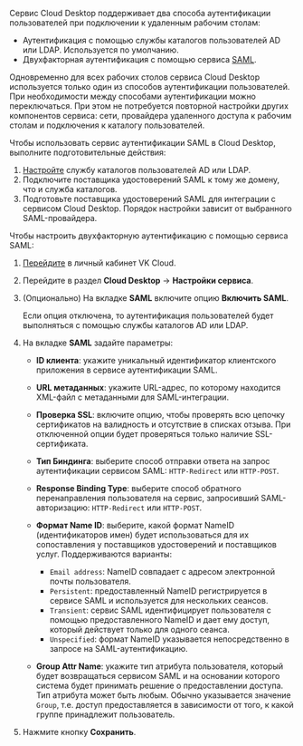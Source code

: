 Сервис Cloud Desktop поддерживает два способа аутентификации пользователей при подключении к удаленным рабочим столам:

- Аутентификация с помощью службы каталогов пользователей AD или LDAP. Используется по умолчанию.
- Двухфакторная аутентификация с помощью сервиса [SAML](https://en.wikipedia.org/wiki/Security_Assertion_Markup_Language).

Одновременно для всех рабочих столов сервиса Cloud Desktop используется только один из способов аутентификации пользователей. При необходимости между способами аутентификации можно переключаться. При этом не потребуется повторной настройки других компонентов сервиса: сети, провайдера удаленного доступа к рабочим столам и подключения к каталогу пользователей.

Чтобы использовать сервис аутентификации SAML в Cloud Desktop, выполните подготовительные действия:

1. [Настройте](../setup-ldap) службу каталогов пользователей AD или LDAP.
1. Подключите поставщика удостоверений SAML к тому же домену, что и служба каталогов.
1. Подготовьте поставщика удостоверений SAML для интеграции с сервисом Cloud Desktop. Порядок настройки зависит от выбранного SAML-провайдера.

Чтобы настроить двухфакторную аутентификацию с помощью сервиса SAML:

1. [Перейдите](https://msk.cloud.vk.com/app/) в личный кабинет VK Cloud.
1. Перейдите в раздел **Cloud Desktop** → **Настройки сервиса**.
1. (Опционально) На вкладке **SAML** включите опцию **Включить SAML**.

    Если опция отключена, то аутентификация пользователей будет выполняться с помощью службы каталогов AD или LDAP.

1. На вкладке **SAML** задайте параметры:

    - **ID клиента**: укажите уникальный идентификатор клиентского приложения в сервисе аутентификации SAML.
    - **URL метаданных**: укажите URL-адрес, по которому находится XML-файл с метаданными для SAML-интеграции.
    - **Проверка SSL**: включите опцию, чтобы проверять всю цепочку сертификатов на валидность и отсутствие в списках отзыва. При отключенной опции будет проверяться только наличие SSL-сертификата.  
    - **Тип Биндинга**: выберите способ отправки ответа на запрос аутентификации сервисом SAML: `HTTP-Redirect` или `HTTP-POST`.
    - **Response Binding Type**: выберите способ обратного перенаправления пользователя на сервис, запросивший SAML-авторизацию: `HTTP-Redirect` или `HTTP-POST`.
    - **Формат Name ID**: выберите, какой формат NameID (идентификаторов имен) будет использоваться для их сопоставления у поставщиков удостоверений и поставщиков услуг. Поддерживаются варианты:

        - `Email address`: NameID совпадает с адресом электронной почты пользователя.
        - `Persistent`: предоставленный NameID регистрируется в сервисе SAML и используется для нескольких сеансов.
        - `Transient`: сервис SAML идентифицирует пользователя с помощью предоставленного NameID и дает ему доступ, который действует только для одного сеанса.
        - `Unspecified`: формат NameID указывается непосредственно в запросе на SAML-аутентификацию.

    - **Group Attr Name**: укажите тип атрибута пользователя, который будет возвращаться сервисом SAML и на основании которого система будет принимать решение о предоставлении доступа. Тип атрибута может быть любым. Обычно указывается значение `Group`, т.е. доступ предоставляется в зависимости от того, к какой группе принадлежит пользователь.

1. Нажмите кнопку **Сохранить**.
